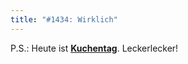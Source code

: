 ```yaml
---
title: "#1434: Wirklich"
---
```


P.S.: Heute ist <a href="http://www.fonflatter.de"><strong>Kuchentag</strong></a>. Leckerlecker!
